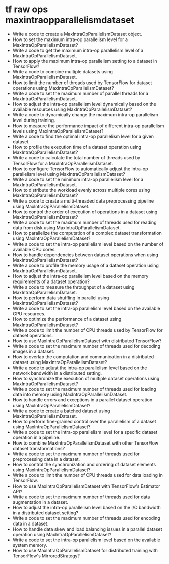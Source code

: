 # tf raw ops maxintraopparallelismdataset

- Write a code to create a MaxIntraOpParallelismDataset object.
- How to set the maximum intra-op parallelism level for a MaxIntraOpParallelismDataset?
- Write a code to get the maximum intra-op parallelism level of a MaxIntraOpParallelismDataset.
- How to apply the maximum intra-op parallelism setting to a dataset in TensorFlow?
- Write a code to combine multiple datasets using MaxIntraOpParallelismDataset.
- How to limit the number of threads used by TensorFlow for dataset operations using MaxIntraOpParallelismDataset?
- Write a code to set the maximum number of parallel threads for a MaxIntraOpParallelismDataset.
- How to adjust the intra-op parallelism level dynamically based on the available resources using MaxIntraOpParallelismDataset?
- Write a code to dynamically change the maximum intra-op parallelism level during training.
- How to measure the performance impact of different intra-op parallelism levels using MaxIntraOpParallelismDataset?
- Write a code to find the optimal intra-op parallelism level for a given dataset.
- How to profile the execution time of a dataset operation using MaxIntraOpParallelismDataset?
- Write a code to calculate the total number of threads used by TensorFlow for a MaxIntraOpParallelismDataset.
- How to configure TensorFlow to automatically adjust the intra-op parallelism level using MaxIntraOpParallelismDataset?
- Write a code to set the minimum intra-op parallelism level for a MaxIntraOpParallelismDataset.
- How to distribute the workload evenly across multiple cores using MaxIntraOpParallelismDataset?
- Write a code to create a multi-threaded data preprocessing pipeline using MaxIntraOpParallelismDataset.
- How to control the order of execution of operations in a dataset using MaxIntraOpParallelismDataset?
- Write a code to set the maximum number of threads used for reading data from disk using MaxIntraOpParallelismDataset.
- How to parallelize the computation of a complex dataset transformation using MaxIntraOpParallelismDataset?
- Write a code to set the intra-op parallelism level based on the number of available CPU cores.
- How to handle dependencies between dataset operations when using MaxIntraOpParallelismDataset?
- Write a code to profile the memory usage of a dataset operation using MaxIntraOpParallelismDataset.
- How to adjust the intra-op parallelism level based on the memory requirements of a dataset operation?
- Write a code to measure the throughput of a dataset using MaxIntraOpParallelismDataset.
- How to perform data shuffling in parallel using MaxIntraOpParallelismDataset?
- Write a code to set the intra-op parallelism level based on the available GPU resources.
- How to optimize the performance of a dataset using MaxIntraOpParallelismDataset?
- Write a code to limit the number of CPU threads used by TensorFlow for dataset operations.
- How to use MaxIntraOpParallelismDataset with distributed TensorFlow?
- Write a code to set the maximum number of threads used for decoding images in a dataset.
- How to overlap the computation and communication in a distributed dataset using MaxIntraOpParallelismDataset?
- Write a code to adjust the intra-op parallelism level based on the network bandwidth in a distributed setting.
- How to synchronize the execution of multiple dataset operations using MaxIntraOpParallelismDataset?
- Write a code to set the maximum number of threads used for loading data into memory using MaxIntraOpParallelismDataset.
- How to handle errors and exceptions in a parallel dataset operation using MaxIntraOpParallelismDataset?
- Write a code to create a batched dataset using MaxIntraOpParallelismDataset.
- How to perform fine-grained control over the parallelism of a dataset using MaxIntraOpParallelismDataset?
- Write a code to set the intra-op parallelism level for a specific dataset operation in a pipeline.
- How to combine MaxIntraOpParallelismDataset with other TensorFlow dataset transformations?
- Write a code to set the maximum number of threads used for preprocessing data in a dataset.
- How to control the synchronization and ordering of dataset elements using MaxIntraOpParallelismDataset?
- Write a code to limit the number of CPU threads used for data loading in TensorFlow.
- How to use MaxIntraOpParallelismDataset with TensorFlow's Estimator API?
- Write a code to set the maximum number of threads used for data augmentation in a dataset.
- How to adjust the intra-op parallelism level based on the I/O bandwidth in a distributed dataset setting?
- Write a code to set the maximum number of threads used for encoding data in a dataset.
- How to handle data skew and load balancing issues in a parallel dataset operation using MaxIntraOpParallelismDataset?
- Write a code to set the intra-op parallelism level based on the available system memory.
- How to use MaxIntraOpParallelismDataset for distributed training with TensorFlow's MirroredStrategy?
